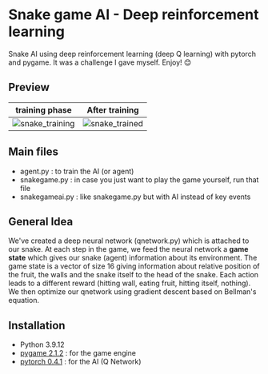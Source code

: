 # Snake game AI - Deep reinforcement learning
Snake AI using deep reinforcement learning (deep Q learning) with pytorch and pygame. It was a challenge I gave myself. Enjoy! :blush:

## Preview 
**training phase**             |  **After training**
:-------------------------:|:-------------------------:
![snake_training](https://user-images.githubusercontent.com/62900180/188200059-ff49ed8b-711b-42bb-ab50-9f377f042d38.gif) | ![snake_trained](https://user-images.githubusercontent.com/62900180/188200076-e9532f77-b97a-4be6-8db5-6fb16e791a16.gif)


## Main files
- agent.py : to train the AI (or agent) 
- snakegame.py : in case you just want to play the game yourself, run that file 
- snakegameai.py : like snakegame.py but with AI instead of key events 

## General Idea 
We've created a deep neural network (qnetwork.py) which is attached to our snake. At each step in the game, we feed the neural network a **game state** which gives our snake (agent) information about its environment. The game state is a vector of size 16 giving information about relative position of the fruit, the walls and the snake itself to the head of the snake. Each action leads to a different reward (hitting wall, eating fruit, hitting itself, nothing). We then optimize our qnetwork using gradient descent based on Bellman's equation. 

## Installation  
- Python 3.9.12
- [pygame 2.1.2](https://www.pygame.org/news) : for the game engine 
- [pytorch 0.4.1](https://pytorch.org/) : for the AI (Q Network) 
